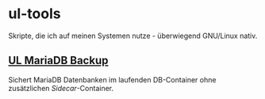 # ul-tools
Skripte, die ich auf meinen Systemen nutze - überwiegend GNU/Linux nativ.

## [UL MariaDB Backup](./docker/mariadb-backup/README.md)
Sichert MariaDB Datenbanken im laufenden DB-Container ohne zusätzlichen _Sidecar_-Container.